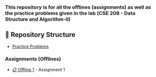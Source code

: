 ### This repository is for all the offlines (assignments) as well as the practice problems given in the lab (CSE 208 - Data Structure and Algorithm-II)

## 📁 Repository Structure

* [Practice Problems](./practice-problems/)


### Assignments (Offlines)
- [📋 Offline 1](./Offline-1/) - Assignment 1
